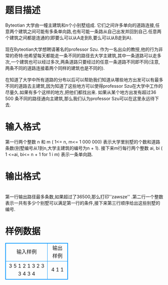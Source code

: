 # 

 
 # 题目描述 
<p>
Byteotian 大学由一幢主建筑和n个小别墅组成. 它们之间许多单向的道路连接,任意两个建筑之间可能有多条单向路,也有可能一条路从自己出发并回到自己.任意两个建筑之间都是连通的(即要么可以从A走到B,要么可以从B走到A). <br><br>现在Byteotian大学想聘请著名的professor Szu. 作为一名出众的教授,他的行为非常的奇特:他希望每天都能走一条不同的路径去大学主建筑,其中一条道路可以走多次,一个建筑也可以经过多次,两条道路只要经过的任意一条道路不同即不同(注意,两条不同的道路连接着两个同样的建筑也是不同的). <br><br>在知道了大学中所有道路的分布以后可以帮助我们知道从哪些地方出发可以有最多不同的道路去主建筑,因为知道了这些地方可以使得professor Szu在大学中工作的尽量久.如果有多个这样的地方,把他们都找出来. 如果从某个地方出发有超过36 500 条不同的路径通向主建筑,那么我们认为professor Szu可以在这里永远待下去. <br></p> 

 
 # 输入格式 
<p>
第一行两个整数 n 和 m ( 1<= n, m<= 1 000 000) 表示大学里别墅的个数和道路条数(别墅编号从1到n,大学主建筑的编号为n + 1). 接下来m行每行两个整数 ai, bi ( 1 <=ai, bi<= n + 1 for 1 i m) 表示一条单向路. <br></p> 

 
 # 输出格式 
<p>
<br>第一行输出路径最多条数,如果超过了36500,那么打印''zawsze'' .第二行一个整数表示一共有多少个别墅可以满足第一行的条件,接下来第三行顺序给出这些别墅的编号. <br></p> 
# 样例数据
<style>
        table,table tr th, table tr td { border:1px solid #0094ff; }
        table { width: 200px; min-height: 25px; line-height: 25px; text-align: center; border-collapse: collapse;}   
    </style>
<table>
	<tr>
		<td>输入样例</td>
		<td>输出样例</td>
	</tr>
<tr><td>3 5
1 2
1 3
2 3
3 4
3 4

</td><td>4
1
1</td></tr></table>
